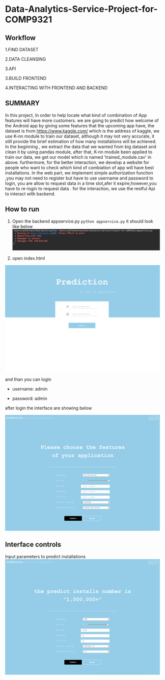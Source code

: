 
# Data-Analytics-Service-Project-for-COMP9321

Workflow
-----------
1.FIND DATASET

2.DATA CLEANSING

3.API

3.BUILD FRONTEND

4.INTERACTING WITH FRONTEND AND BACKEND

SUMMARY
-----------
In this project, 
In order to help locate what kind of combination of App features will have more customers. 
we are going to predict how welcome of the Android app by giving some features that the upcoming app have,
the dataset is from https://www.kaggle.com/ which is the address of kaggle, we use K-nn module to train our dataset, although it may not very accurate, it still provide the brief estimation of how many installations will be achieved. 
In the beginning , we extract the data that we wanted from big dataset and clean it by using pandas module, after that, K-nn module been applied to train our data, we get our model which is named 'trained_module.cav' in above.
furthermore, for the better interaction, we develop a website for people who want to check which kind of combiation of app will have best installations.
In the web part, we implement simple authorization function ,you may not need to register but have to use username and password to login, you are allow to request data in a time slot,afer it expire,however,you have to re-login to request data .
for the interaction, we use the restful Api to interact with backend.

How to run
-----------
1. Open the backend appservice.py `python appservice.py`
it should look like below
![image text](https://github.com/US579/Data-Analytics-Service-Project-for-COMP9321/blob/master/image/1.png) 


2. open index.html

![image text](https://github.com/US579/Data-Analytics-Service-Project-for-COMP9321/blob/master/image/2.png) 

and than you can login 

* username: admin

* password: admin

after login the interface are showing below

![image text](https://github.com/US579/Data-Analytics-Service-Project-for-COMP9321/blob/master/image/3.png) 

  
Interface controls
-------------------
 Input parameters to predict installations
![image text](https://github.com/US579/Data-Analytics-Service-Project-for-COMP9321/blob/master/image/4.png) 



